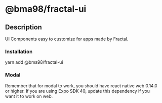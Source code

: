 # @bma98/fractal-ui

## Description

UI Components easy to customize for apps made by Fractal.

### Installation

yarn add @bma98/fractal-ui

### Modal

Remember that for modal to work, you should have react native web 0.14.0 or higher.
If you are using Expo SDK 40, update this dependency if you want it to work on web.
